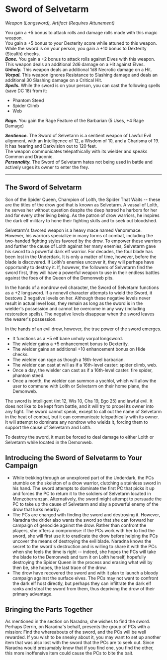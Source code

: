 # Sword of Selvetarm
*Weapon (Longsword), Artifact (Requires Attunement)*

You gain a +5 bonus to attack rolls and damage rolls made with this magic weapon.  
You gain a +5 bonus to your Dexterity score while attuned to this weapon.  
While the sword is on your person, you gain a +10 bonus to Dexterity (Stealth) checks.  
***Bane.*** You gain a +2 bonus to attack rolls against Elves with this weapon. This weapon deals an additional 2d6 damage on a Hit against Elves.  
***Unholy.*** This weapon deals an additional 1d8 Necrotic damage on a Hit.  
***Vorpal.*** This weapon ignores Resistance to Slashing damage and deals an additional 30 Slashing damage on a Critical Hit.  
***Spells.*** While the sword is on your person, you can cast the following spells (save DC 18) from it:  
- Phantom Steed
- Spider Climb
- Web

***Rage.*** You gain the Rage Feature of the Barbarian (5 Uses, +4 Rage Damage)

***Sentience.*** The Sword of Selvetarm is a sentient weapon of Lawful Evil alignment, with an Intelligence of 12, a Wisdom of 10, and a Charisma of 19. It has hearing and Darkvision out to 120 feet.  
The weapon communicates telepathically with its wielder and speaks Common and Draconic.  
***Personality.*** The Sword of Selvetarm hates not being used in battle and actively urges its owner to enter the frey.


---
## The Sword of Selvetarm
Son of the Spider Queen, Champion of Lolth, the Spider That Waits -- these are the titles of the drow god that is known as Selvetarm. A vassal of Lolth, he serves her without question despite the deep hatred he harbors for her and for every other living being. As the patron of drow warriors, he inspires the dark elf military to hone their fighting skills and to seek out bloodshed.

Selvetarm's favored weapon is a heavy mace named Venommace. However, his warriors specialize in many forms of combat, including the two-handed fighting styles favored by the drow. To empower these warriors and further the cause of Lolth against her many enemies, Selvetarm gave his sword to a powerful dark elf warrior. For decades, the foul blade has been lost in the Underdark. It is only a matter of time, however, before the blade is discovered. If Lolth's enemies uncover it, they will perhaps have opportunity to destroy it. If, however, the followers of Selvetarm find the sword first, they will have a powerful weapon to use in their endless battles against the foes of the Queen of the Demonweb pits.

In the hands of a nondrow evil character, the Sword of Selvetarm functions as a +2 longsword. If a nonevil character attempts to wield the Sword, it bestows 2 negative levels on her. Although these negative levels never result in actual level loss, they remain as long as the sword is in the wielder's possession and cannot be overcome in any way (including restoration spells). The negative levels disappear when the sword leaves the wearer's possession.

In the hands of an evil drow, however, the true power of the sword emerges.
- It functions as a +5 elf bane unholy vorpal longsword.
- The wielder gains a +5 enhancement bonus to Dexterity.
- The wielder gains an additional +10 enhancement bonus on Hide checks.
- The wielder can rage as though a 16th-level barbarian.
- The wielder can cast at will as if a 16th-level caster: spider climb, web.
- Once a day, the wielder can cast as if a 16th-level caster: fire spider, phantom steed.
- Once a month, the wielder can summon a yochlol, which will allow the user to commune with Lolth or Selvetarm on their home plane, the Demonweb.

The sword is intelligent (Int 12, Wis 10, Cha 19, Ego 25) and lawful evil. It does not like to be kept from battle, and it will try to propel its owner into any fight. The sword cannot speak, except to call out the name of Selvetarm in the heat of combat, but it can communicate telepathically with its owner. It will attempt to dominate any nondrow who wields it, forcing them to support the cause of Selvetarm and Lolth.

To destroy the sword, it must be forced to deal damage to either Lolth or Selvetarm while located in the Demonweb.

## Introducing the Sword of Selvetarm to Your Campaign
- While trekking through an unexplored part of the Underdark, the PCs stumble on the skeleton of a drow warrior, clutching a stainless sword in his hand. The sword attempts to dominate the first PC that picks it up and forces the PC to return it to the soldiers of Selvetarm located in Menzoberranzan. Alternatively, the sword might attempt to persuade the PC to take up the cause of Selvetarm and slay a powerful enemy of the drow that lurks nearby.
- The PCs are charged with finding the sword and destroying it. However, Naradna the drider also wants the sword so that she can forward her campaign of genocide against the drow. Rather than confront the players, she offers a compromise: if the PCs work with her to find the sword, she will first use it to eradicate the drow before helping the PCs uncover the means of destroying the evil blade. Naradna knows the secret to the sword's destruction and is willing to share it with the PCs when she feels the time is right -- indeed, she hopes the PCs will take the blade to the Demonweb and turn it on Lolth herself, hopefully destroying the Spider Queen in the process and erasing what will by then be, she hopes, the last trace of the drow.
- The drow have recovered the sword and with it plan to launch a bloody campaign against the surface elves. The PCs may not want to confront the dark elf host directly, but perhaps they can infiltrate the dark elf ranks and steal the sword from them, thus depriving the drow of their primary advantage.

## Bringing the Parts Together
As mentioned in the section on Naradna, she wishes to find the sword. Perhaps Derrin, on Naradna's behalf, presents the group of PCs with a mission: Find the whereabouts of the sword, and the PCs will be well rewarded. If you wish to be sneaky about it, you may want to set up another item that was also lost with the sword that the PCs are to seek out. Since Naradna would presumably know that if you find one, you find the other, this more inoffensive item could cause the PCs to bite the bait.